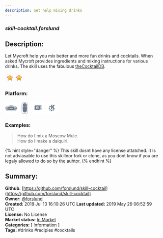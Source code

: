 ```yaml
---
description: Get help mixing drinks
---
```


### _skill-cocktail.forslund_  
## Description:  
Let Mycroft help you mix better and more fun drinks and cocktails. When asked Mycroft provides ingredients and mixing instructions for various drinks. The skill uses the fabulous [theCocktailDB](https://thecocktaildb.com/).  
  
![](../.gitbook/assets/star.png)![](../.gitbook/assets/star.png)  
  
### Platform:  
 ![Mark I](../.gitbook/assets/mark-1-icon.png)  ![Mark II](../.gitbook/assets/mark-2-icon.png)  ![Picroft](../.gitbook/assets/picroft-icon.png)  ![plasmoid](../.gitbook/assets/kde.png)   
### Examples:  
> How do I mix a Moscow Mule.  
> How do I make a daiquiri.  
  
{% hint style="danger" %}
This skill dosnt have any license attatched. It is not adviasable to use this skillnor fork or clone, as you dont know if you are legaly allowed to do so by the auhtor.
{% endhint %}
  
## Summary:  
**Github:** [https://github.com/forslund/skill-cocktail](https://github.com/forslund/skill-cocktail)  
**Owner:** [@forslund](https://github.com/forslund)  
**Created:** 2018 Jul 13 16:10:26 UTC  **Last updated:** 2019 May 29 06:52:59 UTC  
**License:** No License  
**Market status:** [In Market](https://market.mycroft.ai/skill/cocktails)  
**Categories:** [ Information ]   
**Tags:** \#drinks \#recipies \#cocktails   
